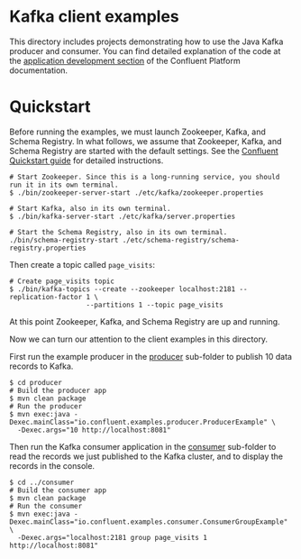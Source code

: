 # Kafka client examples

This directory includes projects demonstrating how to use the Java Kafka producer
and consumer. You can find detailed explanation of the code at the
[application development section](http://confluent.io/docs/2.0.1/app-development.html)
of the Confluent Platform documentation.


# Quickstart

Before running the examples, we must launch Zookeeper, Kafka, and Schema Registry.
In what follows, we assume that Zookeeper, Kafka, and Schema Registry are started with the default settings.
See the [Confluent Quickstart guide](http://docs.confluent.io/2.0.1/quickstart.html) for detailed instructions.

```shell
# Start Zookeeper. Since this is a long-running service, you should run it in its own terminal.
$ ./bin/zookeeper-server-start ./etc/kafka/zookeeper.properties

# Start Kafka, also in its own terminal.
$ ./bin/kafka-server-start ./etc/kafka/server.properties

# Start the Schema Registry, also in its own terminal.
./bin/schema-registry-start ./etc/schema-registry/schema-registry.properties
```

Then create a topic called `page_visits`:

```shell
# Create page_visits topic
$ ./bin/kafka-topics --create --zookeeper localhost:2181 --replication-factor 1 \
                   --partitions 1 --topic page_visits
```

At this point Zookeeper, Kafka, and Schema Registry are up and running.

Now we can turn our attention to the client examples in this directory.

First run the example producer in the [producer](producer) sub-folder to publish 10 data records to Kafka.

```shell
$ cd producer
# Build the producer app
$ mvn clean package
# Run the producer
$ mvn exec:java -Dexec.mainClass="io.confluent.examples.producer.ProducerExample" \
  -Dexec.args="10 http://localhost:8081"
```

Then run the Kafka consumer application in the [consumer](consumer) sub-folder to read the records we just published
to the Kafka cluster, and to display the records in the console.

```shell
$ cd ../consumer
# Build the consumer app
$ mvn clean package
# Run the consumer
$ mvn exec:java -Dexec.mainClass="io.confluent.examples.consumer.ConsumerGroupExample" \
  -Dexec.args="localhost:2181 group page_visits 1 http://localhost:8081"
```
